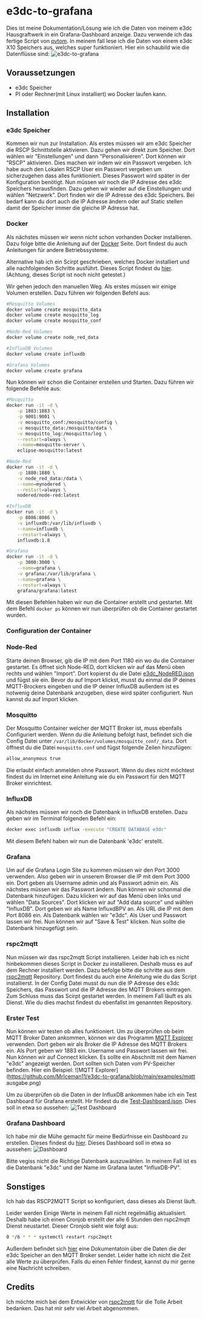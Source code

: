 # e3dc-to-grafana
Dies ist meine Dokumentation/Lösung wie ich die Daten von meinem e3dc Hausgraftwerk in ein Grafana-Dashboard anzeige. Dazu verwende ich das fertige Script von [pvtom](https://github.com/pvtom/rscp2mqtt). In meinem fall lese ich die Daten von einem e3dc X10 Speichers aus, welches super funktioniert.
Hier ein schaubild wie die Datenflüsse sind:
![e3dc-to-grafana](https://github.com/MrIceman11/e3dc-to-grafana/blob/main/doku/e3dc-to-grafana.jpg)

## Voraussetzungen

* e3dc Speicher
* PI oder Rechner(mit Linux installiert) wo Docker laufen kann.

## Installation

### e3dc Speicher
Kommen wir nun zur Installation. Als erstes müssen wir am e3dc Speicher die RSCP Schnittstelle aktivieren. Dazu gehen wir direkt zum Speicher. Dort wählen wir "Einstellungen" und dann "Personalisieren". Dort können wir "RSCP" aktivieren. Dies machen wir indem wir ein Passwort vergeben. Ich habe auch den Lokalen RSCP User ein Passwort vergeben um sicherzugehen dass alles funktioniert. Dieses Passwort wird später in der Konfiguration benötigt. Nun müssen wir noch die IP Adresse des e3dc Speichers herausfinden. Dazu gehen wir wieder auf die Einstellungen und wählen "Netzwerk". Dort finden wir die IP Adresse des e3dc Speichers. Bei bedarf kann du dort auch die IP Adresse ändern oder auf Static stellen damit der Speicher immer die gleiche IP Adresse hat.

### Docker
Als nächstes müssen wir wenn nicht schon vorhanden Docker installieren. Dazu folge bitte die Anleitung auf der [Docker](https://docs.docker.com/get-docker/) Seite. Dort findest du auch Anleitungen für andere Betriebssysteme. 

Alternative hab ich ein Scirpt geschrieben, welches Docker installiert und alle nachfolgenden Schritte ausführt. Dieses Script findest du [hier](https://github.com/MrIceman11/e3dc-to-grafana/blob/main/config/docker/autoinstall.sh). (Achtung, dieses Script ist noch nicht getestet.)

Wir gehen jedoch den manuellen Weg.
Als erstes müssen wir einige Volumen erstellen. Dazu führen wir folgenden Befehl aus:
```bash
#Mosquitto Volumes
docker volume create mosquitto_data
docker volume create mosquitto_log
docker volume create mosquitto_conf

#Node-Red Volumes
docker volume create node_red_data

#InfluxDB Volumes
docker volume create influxdb

#Grafana Volumes
docker volume create grafana
```

Nun können wir schon die Container erstellen und Starten. Dazu führen wir folgende Befehle aus:
```bash
#Mosquitto
docker run -it -d \
    -p 1883:1883 \
    -p 9001:9001 \
    -v mosquitto_conf:/mosquitto/config \
    -v mosquitto_data:/mosquitto/data \
    -v mosquitto_log:/mosquitto/log \
    --restart=always \
    --name=mosquitto-server \
    eclipse-mosquitto:latest

#Node-Red
docker run -it -d \
    -p 1880:1880 \
    -v node_red_data:/data \
    --name=mynodered \
    --restart=always \
    nodered/node-red:latest

#InfluxDB
docker run -it -d \
    -p 8086:8086 \
    -v influxdb:/var/lib/influxdb \
    --name=influxdb \
    --restart=always \
    influxdb:1.8

#Grafana
docker run -it -d \
    -p 3000:3000 \
    --name=grafana \
    -v grafana:/var/lib/grafana \
    --name=grafana \
    --restart=always \
    grafana/grafana:latest

```
Mit diesen Befehlen haben wir nun die Container erstellt und gestartet. Mit dem Befehl `docker ps` können wir nun überprüfen ob die Container gestartet wurden.

### Configuration der Container

### Node-Red
Starte deinen Browser, gib die IP mit dem Port 1180 ein wo du die Container gestartet. Es öffnet sich Node-RED, dort klicken wir auf das Menü oben rechts und wählen "Import". Dort kopierst du die Datei [e3dc_NodeRED.json](https://github.com/MrIceman11/e3dc-to-grafana/blob/main/config/NodeRED/e3dc_NodeRED.json#L948) und fügst sie ein. Bevor du auf Import klickst, musst du einmal die IP deines MQTT-Brockers eingeben und die IP deiner InfluxDB außerdem ist es notwenig deine Datenbank anzugeben, diese wird später configuriert. Nun kannst du auf Import klicken.

### Mosquitto
Der Mosquitto Container welcher der MQTT Broker ist, muss ebenfalls Configuriert werden. Wenn du die Anleitung befolgt hast, befindet sich die Config Datei unter `/var/lib/docker/volumes/mosquitto_conf/_data`. Dort öffnest du die Datei `mosquitto.conf` und fügst folgende Zeilen hinzufügen:
```bash
allow_anonymous true
```
Die erlaubt einfach anmelden ohne Passwort. Wenn du dies nicht möchtest findest du im Internet eine Anleitung wie du ein Passwort für den MQTT Broker einrichtest.

### InfluxDB
Als nächstes müssen wir noch die Datenbank in InfluxDB erstellen. Dazu geben wir im Terminal folgenden Befehl ein:
```bash
docker exec influxdb influx -execute "CREATE DATABASE e3dc"
```
Mit diesem Befehl haben wir nun die Datenbank 'e3dc' erstellt.

### Grafana
Um auf die Grafana Login Site zu kommen müssen wir den Port 3000 verwenden. Also geben wir in unserem Browser die IP mit dem Port 3000 ein. Dort geben als Username admin und als Passwort admin ein. Als nächstes müssen wir das Passwort ändern.
Nun können wir schonmal die Datenbank hinzufügen. Dazu klicken wir auf das Menü oben links und wählen "Data Sources". Dort klicken wir auf "Add data source" und wählen "InfluxDB". Dort geben wir als Name InfluxdBPV an. Als URL die IP mit dem Port 8086 ein. Als Datenbank wählen wir "e3dc". Als User und Passwort lassen wir frei. Nun können wir auf "Save & Test" klicken. Nun sollte die Datenbank hinzugefügt sein.

### rspc2mqtt
Nun müssen wir das rspc2mqtt Script installieren. Leider hab ich es nicht hinbekommen dieses Script in Docker zu installieren. Deshalb muss es auf dem Rechner installiert werden. Dazu befolge bitte die schritte aus dem [rspc2mqtt](https://github.com/pvtom/rscp2mqtt) Repository. Dort findest du auch eine Anleitung wie du das Script installierst. In der Config Datei musst du nun die IP Adresse des e3dc Speichers, das Passwort und die IP Adresse des MQTT Brokers eintragen. Zum Schluss muss das Scirpt gestartet werden. In meinem Fall läuft es als Dienst. Wie du dies machst findest du ebenfallst im genannten Repository.

### Erster Test
Nun können wir testen ob alles funktioniert.
Um zu überprüfen ob beim MQTT Broker Daten ankommen, können wir das Programm [MQTT Explorer](https://mqtt-explorer.com/) verwenden. Dort geben wir als Broker die IP Adresse des MQTT Brokers ein. Als Port geben wir 1883 ein. Username und Passwort lassen wir frei. Nun können wir auf Connect klicken. Es sollte ein Abschnitt mit dem Namen "e3dc" angezeigt werden. Dort sollten sich Daten vom PV-Speicher befinden. Hier ein Beispiel:
![MQTT Explorer](https://github.com/MrIceman11/e3dc-to-grafana/blob/main/examples/mqtt ausgabe.png)

Um zu überprüfen ob die Daten in der InfluxDB ankommen habe ich ein Test Dashboard für Grafana erstellt. Hir findest du die [Test-Dashboard.json](https://github.com/MrIceman11/e3dc-to-grafana/blob/main/config/Grafana/test_dashboard.json#L2835). 
Dies soll in etwa so aussehen: ![Test Dashboard](https://github.com/MrIceman11/e3dc-to-grafana/blob/main/examples/test_dashboard.png)

### Grafana Dashboard
Ich habe mir die Mühe gemacht für meine Bedürfnisse ein Dashboard zu erstellen. Dieses findest du [hier](https://github.com/MrIceman11/e3dc-to-grafana/blob/main/config/Grafana/e3dc_dashboardv1.json). Dieses Dashboard soll in etwa so aussehen: ![Dashboard](https://github.com/MrIceman11/e3dc-to-grafana/blob/main/examples/e3dc_dashboardv1.png)

Bitte vegiss nicht die Richtige Datenbank auszuwählen. In meinem Fall ist es die Datenbank "e3dc" und der Name im Grafana lautet "InfluxDB-PV".

## Sonstiges
Ich hab das RSCP2MQTT Script so konfiguriert, dass dieses als Dienst läuft.

Leider werden Einige Werte in meinem Fall nicht regelmäßig aktualisiert. Deshalb habe ich einen Cronjob erstellt der alle 6 Stunden den rspc2mqtt Dienst neustartet. Dieser Cronjob sieht wie folgt aus:
```bash
0 */6 * * * systemctl restart rspc2mqtt
```
Außerdem befindet sich [hier](https://github.com/MrIceman11/e3dc-to-grafana/blob/main/doku/mqtt_Werte-Ausgabe.txt) eine Dokumentatoin über die Daten die der e3dc Speicher an den MQTT Broker sendet. Leider hatte ich nicht die Zeit alle Werte zu überprüfen. Falls du einen Fehler findest, kannst du mir gerne eine Nachricht schreiben.

## Credits
Ich möchte mich bei dem Entwickler von [rspc2mqtt](https://github.com/pvtom/rscp2mqtt) für die Tolle Arbeit bedanken. Das hat mir sehr viel Arbeit abgenommen.